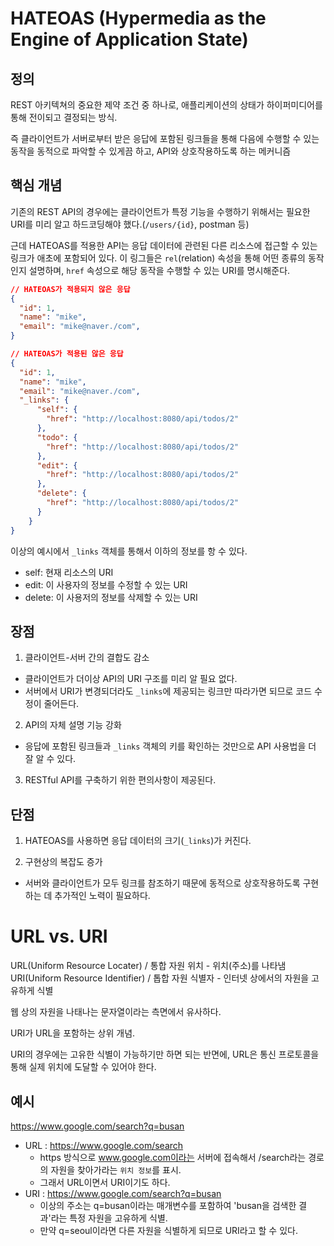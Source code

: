 # HATEOAS (Hypermedia as the Engine of Application State)

## 정의
REST 아키텍쳐의 중요한 제약 조건 중 하나로, 애플리케이션의 상태가 하이퍼미디어를 통해 전이되고 결정되는 방식.

즉 클라이언트가 서버로부터 받은 응답에 포함된 링크들을 통해 다음에 수행할 수 있는 동작을 동적으로 파악할 수 있게끔 하고,
API와 상호작용하도록 하는 메커니즘

## 핵심 개념
기존의 REST API의 경우에는 클라이언트가 특정 기능을 수행하기 위해서는 필요한 URI를 미리 알고 하드코딩해야 했다.(`/users/{id}`, postman 등)

근데 HATEOAS를 적용한 API는 응답 데이터에 관련된 다른 리소스에 접근할 수 있는 링크가 애초에 포함되어 있다.
이 링그들은 `rel`(relation) 속성을 통해 어떤 종류의 동작인지 설명하며, `href` 속성으로 해당 동작을 수행할 수 있는 URI를 명시해준다.

```json
// HATEOAS가 적용되지 않은 응답
{
  "id": 1,
  "name": "mike",
  "email": "mike@naver./com",
}
```

```json
// HATEOAS가 적용된 않은 응답
{
  "id": 1,
  "name": "mike",
  "email": "mike@naver./com",
  "_links": {
      "self": {
        "href": "http://localhost:8080/api/todos/2"
      },
      "todo": {
        "href": "http://localhost:8080/api/todos/2"
      },
      "edit": {
        "href": "http://localhost:8080/api/todos/2"
      },
      "delete": {
        "href": "http://localhost:8080/api/todos/2"
      }
    }
}
```

이상의 예시에서 `_links` 객체를 통해서 이하의 정보를 항 수 있다.

- self: 현재 리소스의 URI
- edit: 이 사용자의 정보를 수정할 수 있는 URI
- delete: 이 사용저의 정보를 삭제할 수 있는 URI

## 장점
1. 클라이언트-서버 간의 결합도 감소
  - 클라이언트가 더이상 API의 URI 구조를 미리 알 필요 없다.
  - 서버에서 URI가 변경되더라도 `_links`에 제공되는 링크만 따라가면 되므로 코드 수정이 줄어든다.

2. API의 자체 설명 기능 강화
  - 응답에 포함된 링크들과 `_links` 객체의 키를 확인하는 것만으로 API 사용법을 더 잘 알 수 있다.

3. RESTful API를 구축하기 위한 편의사항이 제공된다.

## 단점
1. HATEOAS를 사용하면 응답 데이터의 크기(`_links`)가 커진다.

2. 구현상의 복잡도 증가
  - 서버와 클라이언트가 모두 링크를 참조하기 때문에 동적으로 상호작용하도록 구현하는 데 추가적인 노력이 필요하다.

# URL vs. URI

URL(Uniform Resource Locater)     / 통합 자원 위치      - 위치(주소)를 나타냄
URI(Uniform Resource Identifier)  / 톱합 자원 식별자    - 인터넷 상에서의 자원을 고유하게 식별

웹 상의 자원을 나태나는 문자열이라는 측면에서 유사하다.

URI가 URL을 포함하는 상위 개념.

URI의 경우에는 고유한 식별이 가능하기만 하면 되는 반면에,
URL은 통신 프로토콜을 통해 실제 위치에 도달할 수 있어야 한다.

## 예시
https://www.google.com/search?q=busan


- URL : https://www.google.com/search
  - https 방식으로 www.google.com이라는 서버에 접속해서 /search라는 경로의 자원을 찾아가라는 `위치 정보`를 표시.
  - 그래서 URL이면서 URI이기도 하다.
- URI : https://www.google.com/search?q=busan
  - 이상의 주소는 q=busan이라는 매개변수를 포함하여 'busan을 검색한 결과'라는 특정 자원을 고유하게 식별.
  - 만약 q=seoul이라면 다른 자원을 식별하게 되므로 URI라고 할 수 있다.

